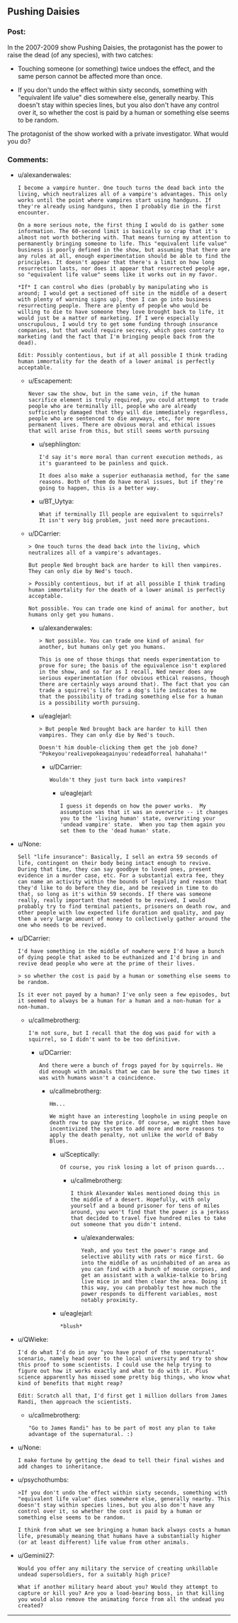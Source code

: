 ## Pushing Daisies

### Post:

In the 2007-2009 show Pushing Daisies, the protagonist has the power to raise the dead (of any species), with two catches: 

* Touching someone (or something) twice undoes the effect, and the same person cannot be affected more than once. 

* If you don't undo the effect within sixty seconds, something with "equivalent life value" dies somewhere else, generally nearby. This doesn't stay within species lines, but you also don't have any control over it, so whether the cost is paid by a human or something else seems to be random. 

The protagonist of the show worked with a private investigator. What would you do? 

### Comments:

- u/alexanderwales:
  ```
  I become a vampire hunter. One touch turns the dead back into the living, which neutralizes all of a vampire's advantages. This only works until the point where vampires start using handguns. If they're already using handguns, then I probably die in the first encounter.

  On a more serious note, the first thing I would do is gather some information. The 60-second limit is basically so crap that it's almost not worth bothering with. That means turning my attention to permanently bringing someone to life. This "equivalent life value" business is poorly defined in the show, but assuming that there are any rules at all, enough experimentation should be able to find the principles. It doesn't appear that there's a limit on how long resurrection lasts, nor does it appear that resurrected people age, so "equivalent life value" seems like it works out in my favor.

  *If* I can control who dies (probably by manipulating who is around; I would get a sectioned off site in the middle of a desert with plenty of warning signs up), then I can go into business resurrecting people. There are plenty of people who would be willing to die to have someone they love brought back to life, it would just be a matter of marketing. If I were especially unscrupulous, I would try to get some funding through insurance companies, but that would require secrecy, which goes contrary to marketing (and the fact that I'm bringing people back from the dead).

  Edit: Possibly contentious, but if at all possible I think trading human immortality for the death of a lower animal is perfectly acceptable.
  ```

  - u/Escapement:
    ```
    Never saw the show, but in the same vein, if the human sacrifice element is truly required, you could attempt to trade people who are terminally ill, people who are already sufficiently damaged that they will die immediately regardless, people who are sentenced to die anyways, etc, for more permanent lives. There are obvious moral and ethical issues that will arise from this, but still seems worth pursuing
    ```

    - u/sephlington:
      ```
      I'd say it's more moral than current execution methods, as it's guaranteed to be painless and quick. 

      It does also make a superior euthanasia method, for the same reasons. Both of them do have moral issues, but if they're going to happen, this is a better way.
      ```

    - u/BT_Uytya:
      ```
      What if terminally Ill people are equivalent to squirrels? It isn't very big problem, just need more precautions.
      ```

  - u/DCarrier:
    ```
    > One touch turns the dead back into the living, which neutralizes all of a vampire's advantages.

    But people Ned brought back are harder to kill then vampires. They can only die by Ned's touch.

    > Possibly contentious, but if at all possible I think trading human immortality for the death of a lower animal is perfectly acceptable.

    Not possible. You can trade one kind of animal for another, but humans only get you humans.
    ```

    - u/alexanderwales:
      ```
      > Not possible. You can trade one kind of animal for another, but humans only get you humans.

      This is one of those things that needs experimentation to prove for sure; the basis of the equivalence isn't explored in the show, and so far as I recall, Ned never does any serious experimentation (for obvious ethical reasons, though there are certainly ways around that). The fact that you can trade a squirrel's life for a dog's life indicates to me that the possibility of trading something else for a human is a possibility worth pursuing.
      ```

    - u/eaglejarl:
      ```
      > But people Ned brought back are harder to kill then vampires. They can only die by Ned's touch.

      Doesn't him double-clicking them get the job done? "Pokeyou'realivepokeagainyou'redeadforreal hahahaha!"
      ```

      - u/DCarrier:
        ```
        Wouldn't they just turn back into vampires?
        ```

        - u/eaglejarl:
          ```
          I guess it depends on how the power works.  My assumption was that it was an overwrite -- it changes you to the 'living human' state, overwriting your 'undead vampire' state.  When you tap them again you set them to the 'dead human' state.
          ```

- u/None:
  ```
  Sell "life insurance": Basically, I sell an extra 59 seconds of life, contingent on their body being intact enough to revive. During that time, they can say goodbye to loved ones, present evidence in a murder case, etc. For a substantial extra fee, they can name an activity within the bounds of legality and reason that they'd like to do before they die, and be revived in time to do that, so long as it's within 59 seconds. If there was someone really, really important that needed to be revived, I would probably try to find terminal patients, prisoners on death row, and other people with low expected life duration and quality, and pay them a very large amount of money to collectively gather around the one who needs to be revived.
  ```

- u/DCarrier:
  ```
  I'd have something in the middle of nowhere were I'd have a bunch of dying people that asked to be euthanized and I'd bring in and revive dead people who were at the prime of their lives.

  > so whether the cost is paid by a human or something else seems to be random.

  Is it ever not payed by a human? I've only seen a few episodes, but it seemed to always be a human for a human and a non-human for a non-human.
  ```

  - u/callmebrotherg:
    ```
    I'm not sure, but I recall that the dog was paid for with a squirrel, so I didn't want to be too definitive.
    ```

    - u/DCarrier:
      ```
      And there were a bunch of frogs payed for by squirrels. He did enough with animals that we can be sure the two times it was with humans wasn't a coincidence.
      ```

      - u/callmebrotherg:
        ```
        Hm... 

        We might have an interesting loophole in using people on death row to pay the price. Of course, we might then have incentivized the system to add more and more reasons to apply the death penalty, not unlike the world of Baby Blues.
        ```

        - u/Sceptically:
          ```
          Of course, you risk losing a lot of prison guards...
          ```

          - u/callmebrotherg:
            ```
            I think Alexander Wales mentioned doing this in the middle of a desert. Hopefully, with only yourself and a bound prisoner for tens of miles around, you won't find that the power is a jerkass that decided to travel five hundred miles to take out someone that you didn't intend.
            ```

            - u/alexanderwales:
              ```
              Yeah, and you test the power's range and selective ability with rats or mice first. Go into the middle of as uninhabited of an area as you can find with a bunch of mouse corpses, and get an assistant with a walkie-talkie to bring live mice in and then clear the area. Doing it this way, you can probably test how much the power responds to different variables, most notably proximity.
              ```

        - u/eaglejarl:
          ```
          *blush*
          ```

- u/QWieke:
  ```
  I'd do what I'd do in any "you have proof of the supernatural" scenario, namely head over to the local university and try to show this proof to some scientists. I could use the help trying to figure out how it works exactly and what to do with it. Plus science apparently has missed some pretty big things, who know what kind of benefits that might reap?

  Edit: Scratch all that, I'd first get 1 million dollars from James Randi, then approach the scientists.
  ```

  - u/callmebrotherg:
    ```
    "Go to James Randi" has to be part of most any plan to take advantage of the supernatural. :)
    ```

- u/None:
  ```
  I make fortune by getting the dead to tell their final wishes and add changes to inheritance.
  ```

- u/psychothumbs:
  ```
  >If you don't undo the effect within sixty seconds, something with "equivalent life value" dies somewhere else, generally nearby. This doesn't stay within species lines, but you also don't have any control over it, so whether the cost is paid by a human or something else seems to be random.

  I think from what we see bringing a human back always costs a human life, presumably meaning that humans have a substantially higher (or at least different) life value from other animals.
  ```

- u/Geminii27:
  ```
  Would you offer any military the service of creating unkillable undead supersoldiers, for a suitably high price?

  What if another military heard about you? Would they attempt to capture or kill you? Are you a load-bearing boss, in that killing you would also remove the animating force from all the undead you created?
  ```

---

